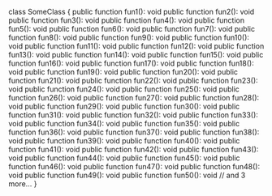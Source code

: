 class SomeClass {
    public function fun1(): void
    public function fun2(): void
    public function fun3(): void
    public function fun4(): void
    public function fun5(): void
    public function fun6(): void
    public function fun7(): void
    public function fun8(): void
    public function fun9(): void
    public function fun10(): void
    public function fun11(): void
    public function fun12(): void
    public function fun13(): void
    public function fun14(): void
    public function fun15(): void
    public function fun16(): void
    public function fun17(): void
    public function fun18(): void
    public function fun19(): void
    public function fun20(): void
    public function fun21(): void
    public function fun22(): void
    public function fun23(): void
    public function fun24(): void
    public function fun25(): void
    public function fun26(): void
    public function fun27(): void
    public function fun28(): void
    public function fun29(): void
    public function fun30(): void
    public function fun31(): void
    public function fun32(): void
    public function fun33(): void
    public function fun34(): void
    public function fun35(): void
    public function fun36(): void
    public function fun37(): void
    public function fun38(): void
    public function fun39(): void
    public function fun40(): void
    public function fun41(): void
    public function fun42(): void
    public function fun43(): void
    public function fun44(): void
    public function fun45(): void
    public function fun46(): void
    public function fun47(): void
    public function fun48(): void
    public function fun49(): void
    public function fun50(): void
    // and 3 more...
}
